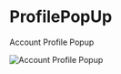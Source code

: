 # ProfilePopUp
Account Profile Popup


![Account Profile Popup](file:///Users/antonio_jung/Desktop/ProfilePopUp/img/porfilepop.png)

